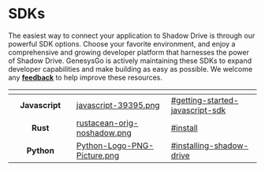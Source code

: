 # SDKs

The easiest way to connect your application to Shadow Drive is through our powerful SDK options. Choose your favorite environment, and enjoy a comprehensive and growing developer platform that harnesses the power of Shadow Drive. GenesysGo is actively maintaining these SDKs to expand developer capabilities and make building as easy as possible. We welcome any [**feedback**](https://github.com/GenesysGo/shadow-drive/issues) to help improve these resources.

<table data-view="cards"><thead><tr><th align="center"></th><th align="center"></th><th></th><th data-hidden data-card-cover data-type="files"></th><th data-hidden data-card-target data-type="content-ref"></th></tr></thead><tbody><tr><td align="center"><strong></strong></td><td align="center"><strong>Javascript</strong></td><td></td><td><a href="../../.gitbook/assets/javascript-39395.png">javascript-39395.png</a></td><td><a href="sdk-javascript.md#getting-started-javascript-sdk">#getting-started-javascript-sdk</a></td></tr><tr><td align="center"></td><td align="center"><strong>Rust</strong></td><td></td><td><a href="../../.gitbook/assets/rustacean-orig-noshadow.png">rustacean-orig-noshadow.png</a></td><td><a href="sdk-rust.md#install">#install</a></td></tr><tr><td align="center"></td><td align="center"><strong>Python</strong></td><td></td><td><a href="../../.gitbook/assets/Python-Logo-PNG-Picture.png">Python-Logo-PNG-Picture.png</a></td><td><a href="sdk-python.md#installing-shadow-drive">#installing-shadow-drive</a></td></tr></tbody></table>
